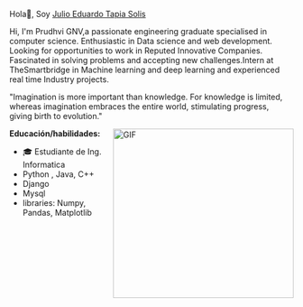 Hola👋, Soy  [Julio Eduardo Tapia Solis](https://github.com/EduardoTS04)

Hi, I'm Prudhvi GNV,a passionate engineering graduate specialised in computer science. Enthusiastic in Data science and web development. Looking for opportunities to work in Reputed Innovative Companies. Fascinated in solving problems and accepting new challenges.Intern at TheSmartbridge in Machine learning and deep learning and experienced real time Industry projects.


"Imagination is more important than knowledge. For knowledge is limited, whereas imagination embraces the entire world, stimulating progress, giving birth to evolution." 



 <img align="right" height="300px" width= "320px" alt="GIF" src="https://media.giphy.com/media/CVtNe84hhYF9u/giphy.gif" />

**Educación/habilidades:**

- 🎓 Estudiante de Ing. Informatica
- Python , Java, C++
- Django
- Mysql
- libraries: Numpy, Pandas, Matplotlib

